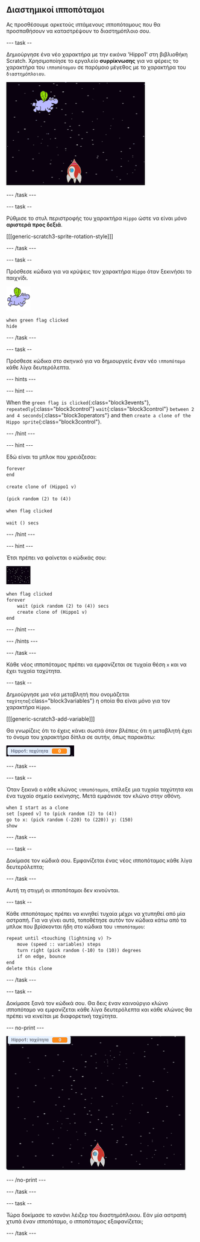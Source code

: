 ## Διαστημικοί ιπποπόταμοι

Ας προσθέσουμε αρκετούς ιπτάμενους ιπποπόταμους που θα προσπαθήσουν να καταστρέψουν το διαστημόπλοιο σου.

\--- task --

Δημιούργησε ένα νέο χαρακτήρα με την εικόνα 'Hippo1' στη βιβλιοθήκη Scratch. Χρησιμοποίησε το εργαλείο **συρρίκνωσης** για να φέρεις το χαρακτήρα του `ιπποπόταμου` σε παρόμοιο μέγεθος με το χαρακτήρα του `διαστημόπλοιου`.

![screenshot](images/invaders-hippo.png)

\--- /task \---

\--- task --

Ρύθμισε το στυλ περιστροφής του χαρακτήρα `Hippo` ώστε να είναι μόνο **αριστερά προς δεξιά**.

[[[generic-scratch3-sprite-rotation-style]]]

\--- /task \---

\--- task --

Πρόσθεσε κώδικα για να κρύψεις τον χαρακτήρα `Hippo` όταν ξεκινήσει το παιχνίδι.

![χαρακτήρας ιπποπόταμου](images/hippo-sprite.png)

```blocks3
when green flag clicked
hide
```

\--- /task \---

\--- task --

Πρόσθεσε κώδικα στο σκηνικό για να δημιουργείς έναν νέο `ιπποπόταμο` κάθε λίγα δευτερόλεπτα.

\--- hints \---

\--- hint \---

When the `green flag is clicked`{:class="block3events"}, `repeatedly`{:class="block3control"} `wait`{:class="block3control"} `between 2 and 4 seconds`{:class="block3operators"} and then `create a clone of the Hippo sprite`{:class="block3control"}.

\--- /hint \---

\--- hint \---

Εδώ είναι τα μπλοκ που χρειάζεσαι:

```blocks3
forever
end

create clone of (Hippo1 v)

(pick random (2) to (4))

when flag clicked

wait () secs
```

\--- /hint \---

\--- hint \---

Έτσι πρέπει να φαίνεται ο κώδικάς σου:

![χαρακτήρας σκηνικού](images/stage-sprite.png)

```blocks3
when flag clicked
forever
    wait (pick random (2) to (4)) secs
    create clone of (Hippo1 v)
end
```

\--- /hint \---

\--- /hints \---

\--- /task \---

Κάθε νέος ιπποπόταμος πρέπει να εμφανίζεται σε τυχαία θέση `x` και να έχει τυχαία ταχύτητα.

\--- task --

Δημιούργησε μια νέα μεταβλητή που ονομάζεται `ταχύτητα`{:class="block3variables"} η οποία θα είναι μόνο για τον χαρακτήρα `Hippo`.

[[[generic-scratch3-add-variable]]]

Θα γνωρίζεις ότι το έχεις κάνει σωστά όταν βλέπεις ότι η μεταβλητή έχει το όνομα του χαρακτήρα δίπλα σε αυτήν, όπως παρακάτω:

![screenshot](images/invaders-var-test.png)

\--- /task \---

\--- task --

Όταν ξεκινά ο κάθε κλώνος `ιπποπόταμου`, επίλεξε μια τυχαία ταχύτητα και ένα τυχαίο σημείο εκκίνησης. Μετά εμφάνισε τον κλώνο στην οθόνη.

```blocks3
when I start as a clone
set [speed v] to (pick random (2) to (4))
go to x: (pick random (-220) to (220)) y: (150)
show
```

\--- /task \---

\--- task --

Δοκίμασε τον κώδικά σου. Εμφανίζεται ένας νέος ιπποπόταμος κάθε λίγα δευτερόλεπτα;

\--- /task \---

Αυτή τη στιγμή οι ιπποπόταμοι δεν κινούνται.

\--- task --

Κάθε ιπποπόταμος πρέπει να κινηθεί τυχαία μέχρι να χτυπηθεί από μία αστραπή. Για να γίνει αυτό, τοποθέτησε αυτόν τον κώδικα κάτω από τα μπλοκ που βρίσκονται ήδη στο κώδικα του `ιπποπόταμου`:

```blocks3
repeat until <touching (lightning v) ?>
    move (speed :: variables) steps
    turn right (pick random (-10) to (10)) degrees
    if on edge, bounce
end
delete this clone
```

\--- /task \---

\--- task --

Δοκίμασε ξανά τον κώδικά σου. Θα δεις έναν καινούργιο κλώνο ιπποπόταμο να εμφανίζεται κάθε λίγα δευτερόλεπτα και κάθε κλώνος θα πρέπει να κινείται με διαφορετική ταχύτητα.

\--- no-print \---

![screenshot](images/hippo-clones.gif)

\--- /no-print \---

\--- /task \---

\--- task --

Τώρα δοκίμασε το κανόνι λέιζερ του διαστημόπλοιου. Εάν μία αστραπή χτυπά έναν ιπποπόταμο, ο ιπποπόταμος εξαφανίζεται;

\--- /task \---